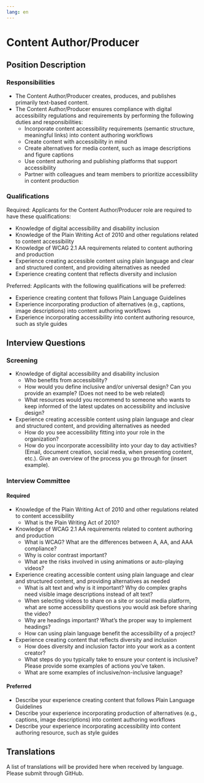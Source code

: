 ```yaml
---
lang: en
---
```

# Content Author/Producer

## Position Description

### Responsibilities
- The Content Author/Producer creates, produces, and publishes primarily text-based content.
- The Content Author/Producer ensures compliance with digital accessibility regulations and requirements by performing the following duties and responsibilities:
  - Incorporate content accessibility requirements (semantic structure, meaningful links) into content authoring workflows
  - Create content with accessibility in mind
  - Create alternatives for media content, such as image descriptions and figure captions
  - Use content authoring and publishing platforms that support accessibility
  - Partner with colleagues and team members to prioritize accessibility in content production

### Qualifications
Required: Applicants for the Content Author/Producer role are required to have these qualifications:
- Knowledge of digital accessibility and disability inclusion
- Knowledge of the Plain Writing Act of 2010 and other regulations related to content accessibility
- Knowledge of WCAG 2.1 AA requirements related to content authoring and production
- Experience creating accessible content using plain language and clear and structured content, and providing alternatives as needed
- Experience creating content that reflects diversity and inclusion

Preferred: Applicants with the following qualifications will be preferred:
- Experience creating content that follows Plain Language Guidelines
- Experience incorporating production of alternatives (e.g., captions, image descriptions) into content authoring workflows
- Experience incorporating accessibility into content authoring resource, such as style guides

## Interview Questions

### Screening
- Knowledge of digital accessibility and disability inclusion
  - Who benefits from accessibility?
  - How would you define inclusive and/or universal design? Can you provide an example? (Does not need to be web related)
  - What resources would you recommend to someone who wants to keep informed of the latest updates on accessibility and inclusive design?
- Experience creating accessible content using plain language and clear and structured content, and providing alternatives as needed
  - How do you see accessibility fitting into your role in the organization?
  - How do you incorporate accessibility into your day to day activities? (Email, document creation, social media, when presenting content, etc.). Give an overview of the process you go through for (insert example).


### Interview Committee
#### Required
- Knowledge of the Plain Writing Act of 2010 and other regulations related to content accessibility
  - What is the Plain Writing Act of 2010?
- Knowledge of WCAG 2.1 AA requirements related to content authoring and production
  - What is WCAG? What are the differences between A, AA, and AAA compliance?
  - Why is color contrast important?
  - What are the risks involved in using animations or auto-playing videos?
- Experience creating accessible content using plain language and clear and structured content, and providing alternatives as needed
  - What is alt text and why is it important? Why do complex graphs need visible image descriptions instead of alt text?
  - When selecting videos to share on a site or social media platform, what are some accessibility questions you would ask before sharing the video?
  - Why are headings important? What’s the proper way to implement headings?
  - How can using plain language benefit the accessibility of a project?
- Experience creating content that reflects diversity and inclusion
  - How does diversity and inclusion factor into your work as a content creator?
  - What steps do you typically take to ensure your content is inclusive? Please provide some examples of actions you’ve taken.
  - What are some examples of inclusive/non-inclusive language?

#### Preferred
- Describe your experience creating content that follows Plain Language Guidelines
- Describe your experience incorporating production of alternatives (e.g., captions, image descriptions) into content authoring workflows
- Describe your experience incorporating accessibility into content authoring resource, such as style guides


## Translations
A list of translations will be provided here when received by language. Please submit through GitHub.
